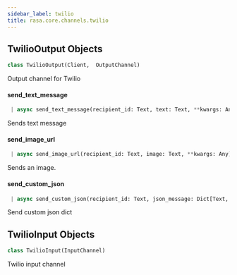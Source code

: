 ```yaml
---
sidebar_label: twilio
title: rasa.core.channels.twilio
---
```


## TwilioOutput Objects

```python
class TwilioOutput(Client,  OutputChannel)
```

Output channel for Twilio

#### send\_text\_message

```python
 | async send_text_message(recipient_id: Text, text: Text, **kwargs: Any) -> None
```

Sends text message

#### send\_image\_url

```python
 | async send_image_url(recipient_id: Text, image: Text, **kwargs: Any) -> None
```

Sends an image.

#### send\_custom\_json

```python
 | async send_custom_json(recipient_id: Text, json_message: Dict[Text, Any], **kwargs: Any) -> None
```

Send custom json dict

## TwilioInput Objects

```python
class TwilioInput(InputChannel)
```

Twilio input channel

